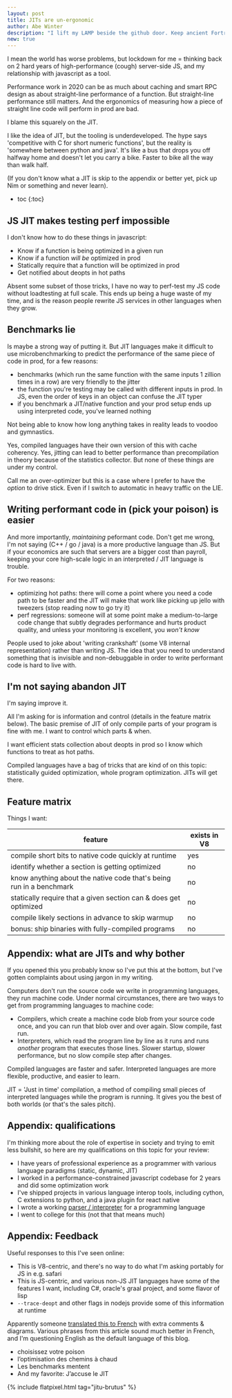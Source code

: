 ```yaml
---
layout: post
title: JITs are un-ergonomic
author: Abe Winter
description: "I lift my LAMP beside the github door. Keep ancient Fortran your storied numeric libs cries she. Give me your interpreted, your slow, the wretched refuse of your (insert pun for 'teeming shore')."
new: true
---
```


I mean the world has worse problems,
but lockdown for me = thinking back on 2 hard years of high-performance (cough) server-side JS,
and my relationship with javascript as a tool.

Performance work in 2020 can be as much about caching and smart RPC design as about straight-line performance of a function.
But straight-line performance still matters.
And the ergonomics of measuring how a piece of straight line code will perform in prod are bad.

I blame this squarely on the JIT.

I like the idea of JIT, but the tooling is underdeveloped.
The hype says 'competitive with C for short numeric functions',
but the reality is 'somewhere between python and java'.
It's like a bus that drops you off halfway home and doesn't let you carry a bike.
Faster to bike all the way than walk half.

(If you don't know what a JIT is skip to the appendix or better yet, pick up Nim or something and never learn).

* toc
{:toc}

## JS JIT makes testing perf impossible

I don't know how to do these things in javascript:

* Know if a function is being optimized in a given run
* Know if a function *will be* optimized in prod
* Statically require that a function will be optimized in prod
* Get notified about deopts in hot paths

Absent some subset of those tricks, I have no way to perf-test my JS code without loadtesting at full scale.
This ends up being a huge waste of my time, and is the reason people rewrite JS services in other languages when they grow.

## Benchmarks lie

Is maybe a strong way of putting it.
But JIT languages make it difficult to use microbenchmarking to predict the performance of the same piece of code in prod,
for a few reasons:

* benchmarks (which run the same function with the same inputs 1 zillion times in a row) are very friendly to the jitter
* the function you're testing may be called with different inputs in prod. In JS, even the order of keys in an object can confuse the JIT typer
* if you benchmark a JIT/native function and your prod setup ends up using interpreted code, you've learned nothing

Not being able to know how long anything takes in reality leads to voodoo and gymnastics.

Yes, compiled languages have their own version of this with cache coherency.
Yes, jitting can lead to better performance than precompilation in theory because of the statistics collector.
But none of these things are under my control.

Call me an over-optimizer but this is a case where I prefer to have the *option* to drive stick.
Even if I switch to automatic in heavy traffic on the LIE.

## Writing performant code in (pick your poison) is easier

And more importantly, *maintaining* peformant code.
Don't get me wrong, I'm not saying (C++ / go / java) is a more productive language than JS.
But if your economics are such that servers are a bigger cost than payroll, keeping your core high-scale logic in an interpreted / JIT language is trouble.

For two reasons:

* optimizing hot paths: there will come a point where you need a code path to be faster and the JIT will make that work like picking up jello with tweezers (stop reading now to go try it)
* perf regressions: someone will at some point make a medium-to-large code change that subtly degrades performance and hurts product quality, and unless your monitoring is excellent, you *won't know*

People used to joke about 'writing crankshaft' (some V8 internal representation) rather than writing JS.
The idea that you need to understand something that is invisible and non-debuggable in order to write performant code is hard to live with.

## I'm not saying abandon JIT

I'm saying improve it.

All I'm asking for is information and control (details in the feature matrix below).
The basic premise of JIT of only compile parts of your program is fine with me.
I want to control which parts & when.

I want efficient stats collection about deopts in prod so I know which functions to treat as hot paths.

Compiled languages have a bag of tricks that are kind of on this topic:
statistically guided optimization, whole program optimization.
JITs will get there.

## Feature matrix

Things I want:

feature | exists in V8
---|---
compile short bits to native code quickly at runtime | yes
identify whether a section is getting optimized | no
know anything about the native code that's being run in a benchmark | no
statically require that a given section can & does get optimized | no
compile likely sections in advance to skip warmup | no
bonus: ship binaries with fully-compiled programs | no

## Appendix: what are JITs and why bother

If you opened this you probably know so I've put this at the bottom, but I've gotten complaints about using jargon in my writing.

Computers don't run the source code we write in programming languages, they run machine code.
Under normal circumstances, there are two ways to get from programming languages to machine code:

* Compilers, which create a machine code blob from your source code once, and you can run that blob over and over again. Slow compile, fast run.
* Interpreters, which read the program line by line as it runs and runs *another* program that executes those lines. Slower startup, slower performance, but no slow compile step after changes.

Compiled languages are faster and safer. Interpreted languages are more flexible, productive, and easier to learn.

JIT = 'Just in time' compilation, a method of compiling small pieces of interpreted languages while the program is running. It gives you the best of both worlds (or that's the sales pitch).

## Appendix: qualifications

I'm thinking more about the role of expertise in society and trying to emit less bullshit, so here are my qualifications on this topic for your review:

* I have years of professional experience as a programmer with various language paradigms (static, dynamic, JIT)
* I worked in a performance-constrained javascript codebase for 2 years and did some optimization work
* I've shipped projects in various language interop tools, including cython, C extensions to python, and a java plugin for react native
* I wrote a working [parser / interpreter](https://github.com/abe-winter/pg13-py) for a programming language
* I went to college for this (not that that means much)

## Appendix: Feedback

Useful responses to this I've seen online:

* This is V8-centric, and there's no way to do what I'm asking portably for JS in e.g. safari
* This is JS-centric, and various non-JS JIT languages have some of the features I want, including C#, oracle's graal project, and some flavor of lisp
* `--trace-deopt` and other flags in nodejs provide some of this information at runtime

Apparently someone [translated this to French](https://programmation.developpez.com/actu/298850/La-compilation-a-la-volee-just-in-time-ne-serait-pas-ergonomique-selon-Abe-Winter-qui-propose-des-ameliorations/) with extra comments & diagrams. Various phrases from this article sound much better in French, and I'm questioning English as the default language of this blog.

* choisissez votre poison
* l’optimisation des chemins à chaud
* Les benchmarks mentent
* And my favorite: J’accuse le JIT

{% include flatpixel.html tag="jitu-brutus" %}
